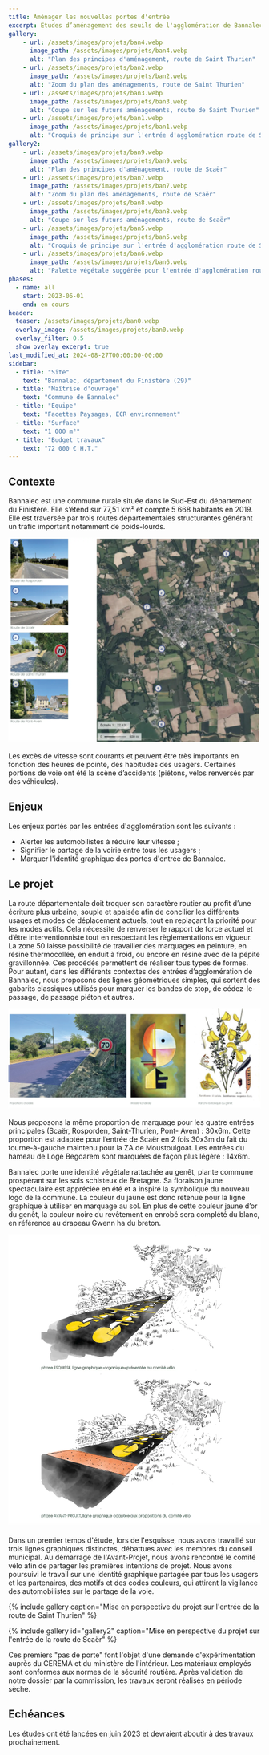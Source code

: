 ```yaml
---
title: Aménager les nouvelles portes d'entrée
excerpt: Etudes d’aménagement des seuils de l'agglomération de Bannalec
gallery:
    - url: /assets/images/projets/ban4.webp
      image_path: /assets/images/projets/ban4.webp
      alt: "Plan des principes d'aménagement, route de Saint Thurien"
    - url: /assets/images/projets/ban2.webp
      image_path: /assets/images/projets/ban2.webp
      alt: "Zoom du plan des aménagements, route de Saint Thurien"
    - url: /assets/images/projets/ban3.webp
      image_path: /assets/images/projets/ban3.webp
      alt: "Coupe sur les futurs aménagements, route de Saint Thurien"
    - url: /assets/images/projets/ban1.webp
      image_path: /assets/images/projets/ban1.webp
      alt: "Croquis de principe sur l'entrée d'agglomération route de Saint Thurien"
gallery2:
    - url: /assets/images/projets/ban9.webp
      image_path: /assets/images/projets/ban9.webp
      alt: "Plan des principes d'aménagement, route de Scaër"
    - url: /assets/images/projets/ban7.webp
      image_path: /assets/images/projets/ban7.webp
      alt: "Zoom du plan des aménagements, route de Scaër"
    - url: /assets/images/projets/ban8.webp
      image_path: /assets/images/projets/ban8.webp
      alt: "Coupe sur les futurs aménagements, route de Scaër"
    - url: /assets/images/projets/ban5.webp
      image_path: /assets/images/projets/ban5.webp
      alt: "Croquis de principe sur l'entrée d'agglomération route de Scaër"
    - url: /assets/images/projets/ban6.webp
      image_path: /assets/images/projets/ban6.webp
      alt: "Palette végétale suggérée pour l'entrée d'agglomération route de Scaër"
phases:
  - name: all
    start: 2023-06-01
    end: en cours
header:
  teaser: /assets/images/projets/ban0.webp
  overlay_image: /assets/images/projets/ban0.webp
  overlay_filter: 0.5
  show_overlay_excerpt: true
last_modified_at: 2024-08-27T00:00:00-00:00
sidebar:
  - title: "Site"
    text: "Bannalec, département du Finistère (29)"
  - title: "Maîtrise d'ouvrage"
    text: "Commune de Bannalec"
  - title: "Equipe"
    text: "Facettes Paysages, ECR environnement"
  - title: "Surface"
    text: "1 000 m²"
  - title: "Budget travaux"
    text: "72 000 € H.T."
---
```

## Contexte

Bannalec est une commune rurale située dans le Sud-Est du département du Finistère. Elle s’étend sur 77,51 km² et compte 5 668 habitants en 2019.
Elle est traversée par trois routes départementales structurantes générant un trafic important notamment de poids-lourds.

![vue aérienne de l'agglomération de Bannalec](/assets/images/projets/ban13.webp)

Les excès de vitesse sont courants et peuvent être très importants en fonction des heures de pointe, des habitudes des usagers. Certaines portions de voie ont été la scène d’accidents (piétons, vélos renversés par des véhicules).

## Enjeux

Les enjeux portés par les entrées d'agglomération sont les suivants : 
* Alerter les automobilistes à réduire leur vitesse ;
* Signifier le partage de la voirie entre tous les usagers ;
* Marquer l'identité graphique des portes d'entrée de Bannalec.

## Le projet

La route départementale doit troquer son caractère routier au profit d’une écriture plus urbaine, souple et apaisée afin de concilier les différents usages et modes de déplacement actuels, tout en replaçant la priorité pour les modes actifs. Cela nécessite de renverser le rapport de force actuel et d’être interventionniste tout en respectant les règlementations en vigueur.
La zone 50 laisse possibilité de travailler des marquages en peinture, en résine thermocollée, en enduit à froid, ou encore en résine avec de la
pépite gravillonnée. Ces procédés permettent de réaliser tous types de formes. Pour autant, dans les différents contextes des entrées d’agglomération de Bannalec, nous proposons des lignes géométriques simples, qui sortent des gabarits classiques utilisés pour marquer les bandes de stop, de cédez-le-passage, de passage piéton et autres.

![images de référence pour les futurs marquages](/assets/images/projets/ban12.webp)

Nous proposons la même proportion de marquage pour les quatre entrées principales (Scaër, Rosporden, Saint-Thurien, Pont- Aven) : 30x6m. Cette proportion est adaptée pour l’entrée de Scaër en 2 fois 30x3m du fait du tourne-à-gauche maintenu pour la ZA de Moustoulgoat.
Les entrées du hameau de Loge Begoarem sont marquées de façon plus légère : 14x6m.

Bannalec porte une identité végétale rattachée au genêt, plante commune prospérant sur les sols schisteux de Bretagne. 
Sa floraison jaune spectaculaire est appréciée en été et a inspiré la symbolique du nouveau logo de la commune. La couleur du jaune est donc retenue pour la ligne graphique à utiliser en marquage au sol.
En plus de cette couleur jaune d’or du genêt, la couleur noire du revêtement en enrobé sera complété du blanc, en référence au drapeau Gwenn ha du breton.

![évolution de la ligne graphique au cours de l'étude](/assets/images/projets/ban11.webp)

Dans un premier temps d'étude, lors de l'esquisse, nous avons travaillé sur trois lignes graphiques distinctes, débattues avec les membres du conseil municipal.
Au démarrage de l'Avant-Projet, nous avons rencontré le comité vélo afin de partager les premières intentions de projet.
Nous avons poursuivi le travail sur une identité graphique partagée par tous les usagers et les partenaires, des motifs et des codes couleurs, qui attirent la vigilance des automobilistes sur le partage de la voie.

{% include gallery caption="Mise en perspective du projet sur l'entrée de la route de Saint Thurien" %}

{% include gallery id="gallery2" caption="Mise en perspective du projet sur l'entrée de la route de Scaër" %}

Ces premiers "pas de porte" font l'objet d'une demande d'expérimentation auprès du CEREMA et du ministère de l'intérieur. 
Les matériaux employés sont conformes aux normes de la sécurité routière. Après validation de notre dossier par la commission, les travaux seront réalisés en période sèche.

## Echéances

Les études ont été lancées en juin 2023 et devraient aboutir à des travaux prochainement.



